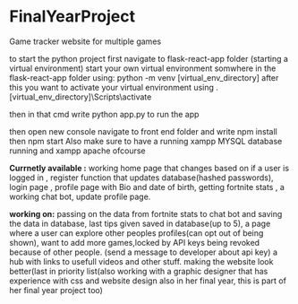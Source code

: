 # FinalYearProject
Game tracker website for multiple games

to start the python project first navigate to flask-react-app folder 
(starting a virtual environment)
start your own virtual environment somwhere in the flask-react-app folder using:
    python -m venv [virtual_env_directory]
after this you want to activate your virtual environment using
    .\[virtual_env_directory]\Scripts\activate
    

then in that cmd write python app.py to run the app

then open new console navigate to front end folder and write  npm install then npm start
Also make sure to have a running xampp MYSQL database running and xampp apache ofcourse


**Currnetly available :**
working home page that changes based on if a user is logged in , register function that updates database(hashed passwords), login page , profile page with Bio and date of birth, 
getting fortnite stats , a working chat bot, update profile page.

**working on:**
passing on the data from fortnite stats to chat bot and saving the data in database,
last tips given saved in database(up to 5), a page where a user can explore other peoples profiles(can opt out of being shown),
want to add more games,locked by API keys being revoked because of other people. (send a message to developer about api key)
a hub with links to usefull videos and other stuff.
making the website look better(last in priority list(also working with a graphic designer that has experience with css and website design also in her final year, this is part of her final year project too)

